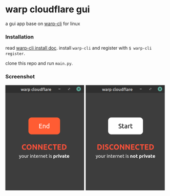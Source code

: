 # warp cloudflare gui

a gui app base on [warp-cli](https://developers.cloudflare.com/warp-client/setting-up/linux) for linux

### Installation
read [warp-cli install doc](https://developers.cloudflare.com/warp-client/setting-up/linux).
install `warp-cli` and register with `$ warp-cli register`.

clone this repo and run `main.py`.

### Screenshot

![warp cloudflare gui](Screenshot.png)